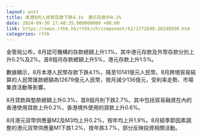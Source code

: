 ```yaml
---
layout: post
title: 本港8月人民幣存款下跌4.1%　港元存款升0.2%
date: 2024-09-30 17:40:35.000000000 +08:00
link: https://news.rthk.hk/rthk/ch/component/k2/1772699-20240930.htm
categories: rthk
---
```


金管局公布，8月認可機構的存款總額上升1.1%，其中港元存款及外幣存款分別上升0.2%及2%。首8個月存款總額上升5%，港元存款上升1.5%。

數據顯示，8月本港人民幣存款下跌4.1%，降至10141億元人民幣。8月跨境貿易結算的人民幣匯款總額為12679億元人民幣，按月減少136億元，受利率走勢、市場集資活動等影響。

8月貸款與墊款總額上升0.3%，首8個月則下跌2.7%。其中包括貿易融資在內的香港使用貸款上升0.2%，香港境外使用的貸款上升0.6%。

8月港元貨幣供應量M2及M3均上升0.2%，按年均上升1.9%。8月經季節因素調整的港元貨幣供應量M1下跌1.2%，按年跌3.7%，部分反映投資相關活動。
